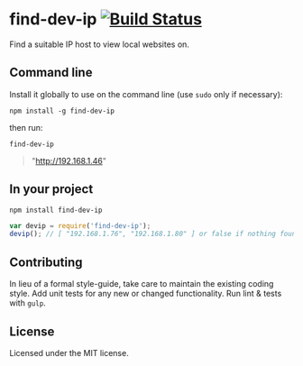 # find-dev-ip [![Build Status](https://travis-ci.org/zizther/find-dev-ip.png?branch=master)](https://travis-ci.org/zizther/find-dev-ip)

Find a suitable IP host to view local websites on.

## Command line
Install it globally to use on the command line (use `sudo` only if necessary):

`npm install -g find-dev-ip`

then run:

`find-dev-ip`

>  "http://192.168.1.46"

## In your project
`npm install find-dev-ip`

```javascript
var devip = require('find-dev-ip');
devip(); // [ "192.168.1.76", "192.168.1.80" ] or false if nothing found (ie, offline user)
```

## Contributing
In lieu of a formal style-guide, take care to maintain the existing coding style. Add unit tests for any new or changed functionality. Run lint & tests with `gulp`.

## License
Licensed under the MIT license.
